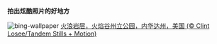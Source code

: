 
**拍出炫酷照片的好地方**

![bing-wallpaper](https://www.bing.com/th?id=OHR.FireWave_ZH-CN7110736577_1920x1080.jpg)
[火浪岩层，火焰谷州立公园，内华达州，美国 (© Clint Losee/Tandem Stills + Motion)](https://www.bing.com/search?q=%E7%81%AB%E7%84%B0%E8%B0%B7%E5%B7%9E%E7%AB%8B%E5%85%AC%E5%9B%AD&amp;form=hpcapt&amp;mkt=zh-cn)
  